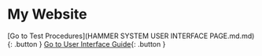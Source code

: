 # My Website

[Go to Test Procedures](HAMMER SYSTEM USER INTERFACE PAGE.md.md){: .button }
[Go to User Interface Guide](page2.md){: .button }

<style>
.button {
  display: inline-block;
  background-color: blue;
  color: white;
  padding: 10px 20px;
  text-align: center;
  text-decoration: none;
  font-size: 22px;
  margin: 4px 2px;
  cursor: pointer;
  border-radius: 4px;
}

.button:hover {
  background-color: black;
}
</style>
